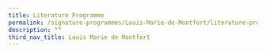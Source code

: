 ```yaml
---
title: Literature Programme
permalink: /signature-programmes/Louis-Marie-de-Montfort/literature-programme/
description: ""
third_nav_title: Louis Marie de Montfort
---
```

